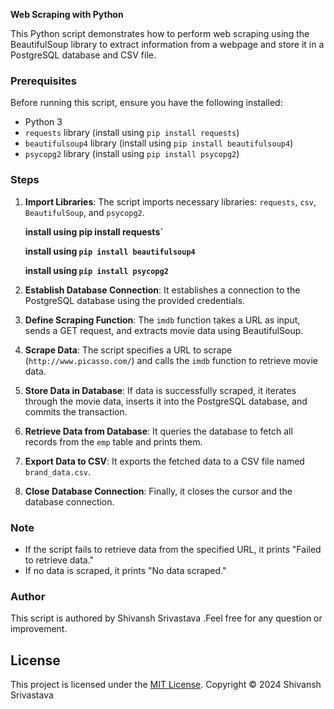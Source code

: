 **Web Scraping with Python**

This Python script demonstrates how to perform web scraping using the BeautifulSoup library to extract information from a webpage and store it in a PostgreSQL database and CSV file.

### Prerequisites

Before running this script, ensure you have the following installed:

- Python 3
- `requests` library (install using `pip install requests`)
- `beautifulsoup4` library (install using `pip install beautifulsoup4`)
- `psycopg2` library (install using `pip install psycopg2`)

### Steps

1. **Import Libraries**: The script imports necessary libraries: `requests`, `csv`, `BeautifulSoup`, and `psycopg2`.
   
   **install using pip install requests`**
   
   **install using `pip install beautifulsoup4`**
   
   **install using `pip install psycopg2`**

3. **Establish Database Connection**: It establishes a connection to the PostgreSQL database using the provided credentials.

4. **Define Scraping Function**: The `imdb` function takes a URL as input, sends a GET request, and extracts movie data using BeautifulSoup.

5. **Scrape Data**: The script specifies a URL to scrape (`http://www.picasso.com/`) and calls the `imdb` function to retrieve movie data.

6. **Store Data in Database**: If data is successfully scraped, it iterates through the movie data, inserts it into the PostgreSQL database, and commits the transaction.

7. **Retrieve Data from Database**: It queries the database to fetch all records from the `emp` table and prints them.

8. **Export Data to CSV**: It exports the fetched data to a CSV file named `brand_data.csv`.

9. **Close Database Connection**: Finally, it closes the cursor and the database connection.

### Note

- If the script fails to retrieve data from the specified URL, it prints "Failed to retrieve data."
- If no data is scraped, it prints "No data scraped."

### Author

This script is authored by Shivansh Srivastava .Feel free for any question or improvement.

## License

This project is licensed under the [MIT License](LICENSE). Copyright © 2024 Shivansh Srivastava

